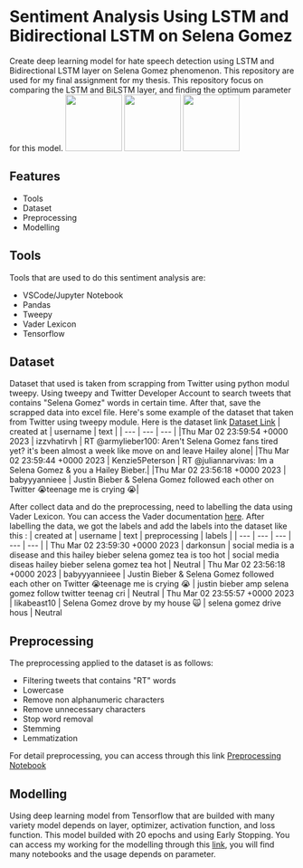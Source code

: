 # Sentiment Analysis Using LSTM and Bidirectional LSTM on Selena Gomez

Create deep learning model for hate speech detection using LSTM and Bidirectional LSTM layer on Selena Gomez phenomenon. This repository are used for my final assignment for my thesis. This repository focus on comparing the LSTM and BiLSTM layer, and finding the optimum parameter for this model. 
<img src="https://i.insider.com/63fd4705d5d80a0018276ebd?width=700" width="100" height="100">
<img src="https://yt3.googleusercontent.com/ytc/AL5GRJXDeStsPJL7Uz92074WfPjSGB7j810G8LqwhTKKSA=s900-c-k-c0x00ffffff-no-rj" width="100" height="100">
<img src="https://upload.wikimedia.org/wikipedia/commons/thumb/4/4f/Twitter-logo.svg/1200px-Twitter-logo.svg.png" width="100" height="100">

## Features
- Tools
- Dataset
- Preprocessing
- Modelling


## Tools
Tools that are used to do this sentiment analysis are:
- VSCode/Jupyter Notebook
- Pandas
- Tweepy
- Vader Lexicon
- Tensorflow


## Dataset
Dataset that used is taken from scrapping from Twitter using python modul tweepy. Using tweepy and Twitter Developer Account to search tweets that contains "Selena Gomez" words in certain time. After that, save the scrapped data into excel file.
Here's some example of the dataset that taken from Twitter using tweepy module.
Here is the dataset link [Dataset Link](https://github.com/adrianuscharlie/ML-hate-speech-detection/blob/main/Selena%20Gomez/selenagomez.xlsx)
| created at | username | text |
| --- | --- | --- |
|Thu Mar 02 23:59:54 +0000 2023 | izzvhatirvh | RT @armylieber100: Aren't Selena Gomez fans tired yet? it's been almost a week like move on and leave Hailey alone|
|Thu Mar 02 23:59:44 +0000 2023 | Kenzie5Peterson | RT @juliannarvivas: Im a Selena Gomez &amp; you a Hailey Bieber.|
|Thu Mar 02 23:56:18 +0000 2023 | babyyyannieee | Justin Bieber &amp; Selena Gomez followed each other on Twitter 😭teenage me is crying 😭|

After collect data and do the preprocessing, need to labelling the data using Vader Lexicon. You can access the Vader documentation [here](https://github.com/cjhutto/vaderSentiment). After labelling the data, we got the labels and add the labels into the dataset like this :
| created at | username | text | preprocessing | labels |
| --- | --- | --- | --- | --- |
| Thu Mar 02 23:59:30 +0000 2023 | darkonsun | social media is a disease and this hailey bieber selena gomez tea is too hot | social media diseas hailey bieber selena gomez tea hot | Neutral
| Thu Mar 02 23:56:18 +0000 2023 | babyyyannieee | Justin Bieber &amp; Selena Gomez followed each other on Twitter 😭teenage me is crying 😭 | justin bieber amp selena gomez follow twitter teenag cri | Neutral | Thu Mar 02 23:55:57 +0000 2023 | likabeast10 | Selena Gomez drove by my house 🙀 | selena gomez drive hous | Neutral

## Preprocessing
The preprocessing applied to the dataset is as follows:
- Filtering tweets that contains "RT" words
- Lowercase
- Remove non alphanumeric characters
- Remove unnecessary characters
- Stop word removal
- Stemming
- Lemmatization

For detail preprocessing, you can access through this link [Preprocessing Notebook](https://github.com/adrianuscharlie/ML-hate-speech-detection/blob/main/Selena%20Gomez/data_preprocessing_vader.ipynb)

## Modelling
Using deep learning model from Tensorflow that are builded with many variety model depends on layer,  optimizer, activation function, and loss function. This model builded with 20 epochs and using Early Stopping. You can access my working for the modelling through this [link](https://github.com/adrianuscharlie/ML-hate-speech-detection/tree/main/Selena%20Gomez), you will find many notebooks and the usage depends on parameter.






